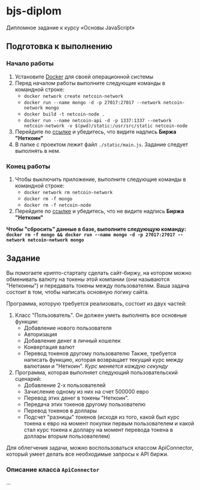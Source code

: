 # bjs-diplom

Дипломное задание к курсу «Основы JavaScript»

## Подготовка к выполнению

### Начало работы

1. Установите [Docker](https://docs.docker.com/install/) для своей операционной системы
1. Перед началом работы выполните следующие команды в командной строке:
    - `docker network create netcoin-network`
    - `docker run --name mongo -d -p 27017:27017 --network netcoin-network mongo`
    - `docker build -t netcoin-node .`
    - `docker run --name netcoin-api -d -p 1337:1337 --network netcoin-network -v $(pwd)/static:/usr/src/static netcoin-node`
1. Перейдите по [ссылке](http://localhost:1337) и убедитесь, что видите надпись **Биржа "Неткоин"**
1. В папке с проектом лежит файл `./static/main.js`. Задание следует выполнять в нем.

### Конец работы

1. Чтобы выключить приложение, выполните следующие команды в командной строке:
    - `docker network rm netcoin-network`
    - `docker rm -f mongo`
    - `docker rm -f netcoin-node`
1. Перейдите по [ссылке](http://localhost:1337) и убедитесь, что не видите надпись **Биржа "Неткоин"**

**Чтобы "сбросить" данные в базе, выполните следующую команду: `docker rm -f mongo && docker run --name mongo -d -p 27017:27017 --network netcoin-network mongo`**

## Задание

Вы помогаете крипто-стартапу сделать сайт-биржу, на котором можно обменивать валюту на токены этой компании (они называются "Неткоины") и передавать токены между пользователям.
Ваша задача состоит в том, чтобы написать основную логику сайта.

Программа, которую требуется реализовать, состоит из двух частей:

1. Класс "Пользователь". Он должен уметь выполнять все основные функции:
    - Добавление нового пользователя
    - Авторизация
    - Добавление денег в личный кошелек
    - Конвертация валют
    - Перевод токенов другому пользователю
      Также, требуется написать функцию, которая возвращает текущий курс между валютами и "Неткоин". _Курс меняется каждую секунду_
1. Программа, которая выполняет следующий пользовательский сценарий:
    - Добавление 2-х пользователей
    - Зачисление одному из них на счет 500000 евро
    - Перевод этих денег в токены "Неткоин".
    - Передача этих токенов другому пользователю
    - Перевод токенов в доллары
    - Подсчет "разницы" токенов (исходя из того, какой был курс токена к евро на момент покупки первым пользователем и какой стал курс токена к доллару на момент перевода токена в доллары вторым пользователем)

Для облегчения задачи, можно воспользоваться классом ApiConnector, который умеет делать все необходимые запросы к API биржи.

### Описание класса `ApiConnector`

...
